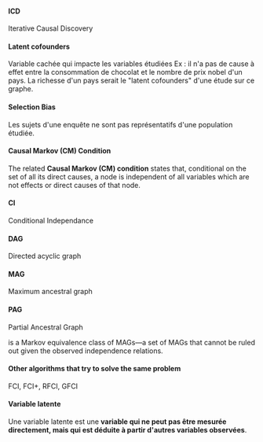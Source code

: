 
#### ICD

Iterative Causal Discovery

#### Latent cofounders
 
 Variable cachée qui impacte les variables étudiées
Ex : il n'a pas de cause à effet entre la consommation de chocolat et le nombre de prix nobel d'un pays. La richesse d'un pays serait le "latent cofounders" d'une étude 
sur ce graphe.


#### Selection Bias

Les sujets d'une enquête ne sont pas représentatifs d'une population étudiée.

#### Causal Markov (CM) Condition

The related **Causal Markov (CM) condition** states that, conditional on the set of all its direct causes, a node is independent of all variables which are not effects or direct causes of that node.

#### CI

Conditional Independance

#### DAG

Directed acyclic graph

#### MAG

Maximum ancestral graph

#### PAG

Partial Ancestral Graph

is a Markov equivalence class of MAGs—a set of MAGs that cannot be ruled out given the observed independence relations.


#### Other algorithms that try to solve the same problem

FCI, FCI+, RFCI, GFCI 

#### Variable latente

Une variable latente est une **variable qui ne peut pas être mesurée directement, mais qui est déduite à partir d'autres variables observées**.

